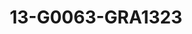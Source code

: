 ---
title: 13-G0063-GRA1323
image: /v1543919832/viterbo/13-G0063-GRA1323.jpg
brand: graziana-valentini
layout: vestito
---